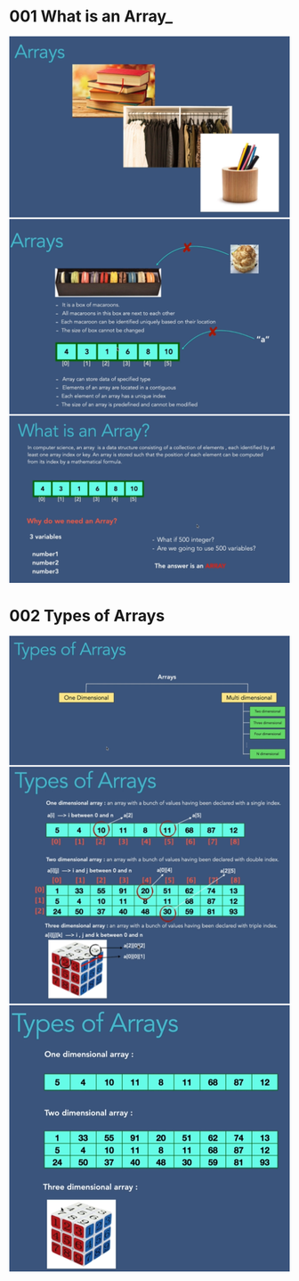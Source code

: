 # 001 What is an Array_
![](Images/2022-10-08-23-53-38.png)
![](Images/2022-10-09-00-11-01.png)
![](Images/2022-10-09-00-12-00.png)

# 002 Types of Arrays
![](Images/2022-10-09-00-13-46.png)
![](Images/2022-10-09-00-17-48.png)
![](Images/2022-10-09-00-18-02.png)